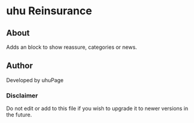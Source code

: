 # uhu Reinsurance

## About

Adds an block to show reassure, categories or news.

## Author

Developed by uhuPage

### Disclaimer

Do not edit or add to this file if you wish to upgrade it to newer versions in the future.

